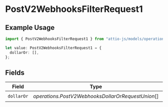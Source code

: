 # PostV2WebhooksFilterRequest1

## Example Usage

```typescript
import { PostV2WebhooksFilterRequest1 } from "attio-js/models/operations/postv2webhooks.js";

let value: PostV2WebhooksFilterRequest1 = {
  dollarOr: [],
};
```

## Fields

| Field                                             | Type                                              | Required                                          | Description                                       |
| ------------------------------------------------- | ------------------------------------------------- | ------------------------------------------------- | ------------------------------------------------- |
| `dollarOr`                                        | *operations.PostV2WebhooksDollarOrRequestUnion*[] | :heavy_check_mark:                                | N/A                                               |